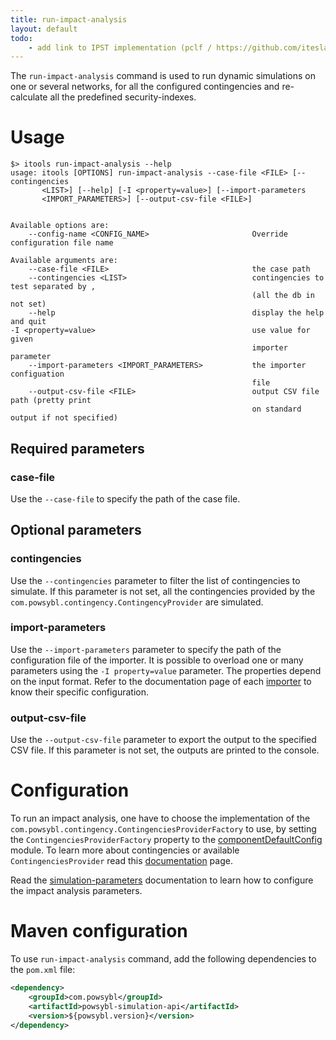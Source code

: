 ```yaml
---
title: run-impact-analysis
layout: default
todo:
    - add link to IPST implementation (pclf / https://github.com/itesla/ipst/tree/master/pclfsim-integration)
---
```


The `run-impact-analysis` command is used to run dynamic simulations on one or several networks, for all the configured
contingencies and re-calculate all the predefined security-indexes.

# Usage
```shell
$> itools run-impact-analysis --help
usage: itools [OPTIONS] run-impact-analysis --case-file <FILE> [--contingencies
       <LIST>] [--help] [-I <property=value>] [--import-parameters
       <IMPORT_PARAMETERS>] [--output-csv-file <FILE>]


Available options are:
    --config-name <CONFIG_NAME>                       Override configuration file name

Available arguments are:
    --case-file <FILE>                                the case path
    --contingencies <LIST>                            contingencies to test separated by ,
                                                      (all the db in not set)
    --help                                            display the help and quit
-I <property=value>                                   use value for given
                                                      importer parameter
    --import-parameters <IMPORT_PARAMETERS>           the importer configuation
                                                      file
    --output-csv-file <FILE>                          output CSV file path (pretty print
                                                      on standard output if not specified)
```

## Required parameters

### case-file
Use the `--case-file` to specify the path of the case file.

## Optional parameters

### contingencies
Use the `--contingencies` parameter to filter the list of contingencies to simulate. If this parameter is not set, all
the contingencies provided by the `com.powsybl.contingency.ContingencyProvider` are simulated.

### import-parameters
Use the `--import-parameters` parameter to specify the path of the configuration file of the importer. It is possible to
overload one or many parameters using the `-I property=value` parameter. The properties depend on the input format.
Refer to the documentation page of each [importer](../iidm/importer/index.md) to know their specific configuration.

### output-csv-file
Use the `--output-csv-file` parameter to export the output to the specified CSV file. If this parameter is not set, the
outputs are printed to the console.

# Configuration
To run an impact analysis, one have to choose the implementation of the `com.powsybl.contingency.ContingenciesProviderFactory`
to use, by setting the `ContingenciesProviderFactory` property to the [componentDefaultConfig](../configuration/modules/componentDefaultConfig.md)
module. To learn more about contingencies or available `ContingenciesProvider` read this [documentation](../contingencies/index.md) page.

Read the [simulation-parameters](../configuration/modules/simulation-parameters.md) documentation to learn how to
configure the impact analysis parameters.

# Maven configuration
To use `run-impact-analysis` command, add the following dependencies to the `pom.xml` file:
```xml
<dependency>
    <groupId>com.powsybl</groupId>
    <artifactId>powsybl-simulation-api</artifactId>
    <version>${powsybl.version}</version>
</dependency>
```
